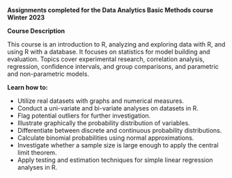 **Assignments completed for the Data Analytics Basic Methods course Winter 2023**

**Course Description**

This course is an introduction to R, analyzing and exploring data with R, and using R with a database. 
It focuses on statistics for model building and evaluation. Topics cover experimental research, correlation analysis, 
regression, confidence intervals, and group comparisons, and parametric and non-parametric models.

**Learn how to:**

- Utilize real datasets with graphs and numerical measures.
- Conduct a uni-variate and bi-variate analyses on datasets in R.
- Flag potential outliers for further investigation.
- Illustrate graphically the probability distribution of variables.
- Differentiate between discrete and continuous probability distributions.
- Calculate binomial probabilities using normal approximations.
- Investigate whether a sample size is large enough to apply the central limit theorem.
- Apply testing and estimation techniques for simple linear regression analyses in R.

